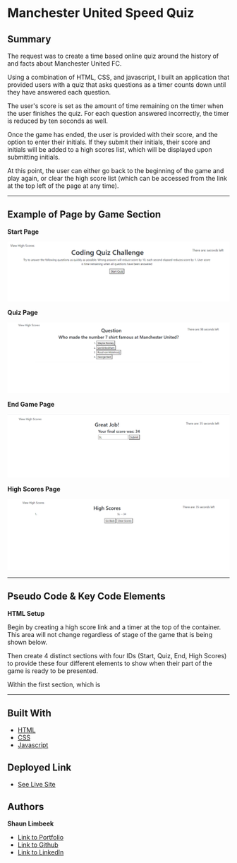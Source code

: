 # Manchester United Speed Quiz

## Summary
The request was to create a time based online quiz around the history of and facts about Manchester United FC.

Using a combination of HTML, CSS, and javascript, I built an application that provided users with a quiz that asks questions as a timer counts down until they have answered each question. 

The user's score is set as the amount of time remaining on the timer when the user finishes the quiz. For each question answered incorrectly, the timer is reduced by ten seconds as well.

Once the game has ended, the user is provided with their score, and the option to enter their initials. If they submit their initials, their score and initials will be added to a high scores list, which will be displayed upon submitting initials.

At this point, the user can either go back to the beginning of the game and play again, or clear the high score list (which can be accessed from the link at the top left of the page at any time).

<hr>

## Example of Page by Game Section

**Start Page**

![Picture of Start Page](./Assets/pic-of-start.png)

**Quiz Page**

![Picture of Quiz Page](./Assets/pic-of-site.png)

**End Game Page**

![Picture of End Game Page](./Assets/pic-of-end.png)

**High Scores Page**

![Picture of High Scores Page](./Assets/pic-of-scores.png)
<hr>

## Pseudo Code & Key Code Elements

**HTML Setup**

Begin by creating a high score link and a timer at the top of the container. This area will not change regardless of stage of the game that is being shown below.

Then create 4 distinct sections with four IDs (Start, Quiz, End, High Scores) to provide these four different elements to show when their part of the game is ready to be presented.

Within the first section, which is 


<hr>

## Built With

* [HTML](https://developer.mozilla.org/en-US/docs/Web/HTML)
* [CSS](https://developer.mozilla.org/en-US/docs/Web/CSS)
* [Javascript](https://developer.mozilla.org/en-us/docs/web/javascript)

## Deployed Link

* [See Live Site](https://slimbeek6.github.io/speed_quiz_SML/)


## Authors

**Shaun Limbeek** 
- [Link to Portfolio](https://slimbeek6.github.io/SML_Portfolio/index.html)
- [Link to Github](https://github.com/slimbeek6/)
- [Link to LinkedIn](https://www.linkedin.com/in/shaun-limbeek/)